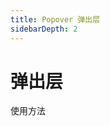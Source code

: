 ```yaml
---
title: Popover 弹出层
sidebarDepth: 2
---
```


# 弹出层

使用方法


<ClientOnly>
  <popover-demos></popover-demos>
</ClientOnly>